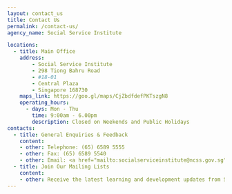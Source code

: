```yaml
---
layout: contact_us
title: Contact Us
permalink: /contact-us/
agency_name: Social Service Institute   

locations:
  - title: Main Office
    address:
        - Social Service Institute
        - 298 Tiong Bahru Road
        - #18-01
        - Central Plaza
        - Singapore 168730
    maps_link: https://goo.gl/maps/CjZbdfdefPKTszgN8
    operating_hours:
      - days: Mon - Thu
        time: 9:00am - 6.00pm
        description: Closed on Weekends and Public Holidays
contacts:
  - title: General Enquiries & Feedback
    content:
    - other: Telephone: (65) 6589 5555
    - other: Fax: (65) 6589 5540
    - other: Email: <a href="mailto:socialserviceinstitute@ncss.gov.sg">socialserviceinstitute@ncss.gov.sg</a>
  - title: Join Our Mailing Lists
    content:
    - other: Receive the latest learning and development updates from SSI by signing up for our various mailing lists. <a href="/About-Us/mailing-list/">Sign up here!</a>
---
```

